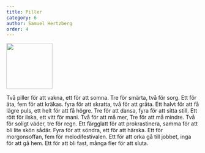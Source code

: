 ```yaml
---
title: Piller
category: 6
author: Samuel Hertzberg
order: 4
---
```


<img src="http://dbuggen.s3-eu-west-1.amazonaws.com/pill.png" class="no-crop" width="120" height="120">


Två piller för att vakna, ett för att somna. Tre för smärta, två för sorg. Ett för äta, fem för att kräkas. fyra för att skratta, två för att gråta. Ett halvt för att få lägre puls, ett helt för att få högre. Tre för att dansa,  fyra för att sitta still. Ett rött för ilska, ett vitt för mani. Två för att må mer, Tre för att må mindre.  Två för soligt väder, tre för regn. Ett färgglatt för att prokrastinera, samma för att bli lite skön sådär. Fyra för att söndra, ett för att härska. Ett för morgonsoffan, fem för melodifestivalen. Ett för att orka gå till jobbet, inga för att gå hem. Ett för att bli fast, många fler för att sluta.
